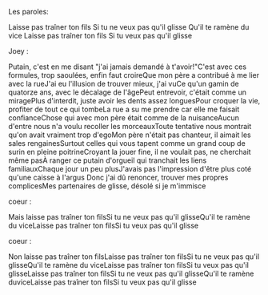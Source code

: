 Les paroles: 

Laisse pas traîner ton fils
Si tu ne veux pas qu'il glisse
Qu'il te ramène du vice
Laisse pas traîner ton fils 
Si tu veux pas qu'il glisse


Joey :

Putain, c'est en me disant "j'ai jamais demandé à t'avoir!"C'est avec ces formules, trop saoulées, enfin faut croireQue mon père a contribué à me lier avec la rueJ'ai eu l'illusion de trouver mieux, j'ai vuCe qu'un gamin de quatorze ans, avec le décalage de l'âgePeut entrevoir, c'était comme un miragePlus d'interdit, juste avoir les dents assez longuesPour croquer la vie, profiter de tout ce qui tombeLa rue a su me prendre car elle me faisait confianceChose qui avec mon père était comme de la nuisanceAucun d'entre nous n'a voulu recoller les morceauxToute tentative nous montrait qu'on avait vraiment trop d'egoMon père n'était pas chanteur, il aimait les sales rengainesSurtout celles qui vous tapent comme un grand coup de surin en pleine poitrineCroyant la jouer fine, il ne voulait pas, ne cherchait même pasÀ ranger ce putain d'orgueil qui tranchait les liens familiauxChaque jour un peu plusJ'avais pas l'impression d'être plus coté qu'une caisse à l'argus Donc j'ai dû renoncer, trouver mes propres complicesMes partenaires de glisse, désolé si je m'immisce


coeur :

Mais laisse pas traîner ton filsSi tu ne veux pas qu'il glisseQu'il te ramène du viceLaisse pas traîner ton filsSi tu veux pas qu'il glisse


coeur :

Non laisse pas traîner ton filsLaisse pas traîner ton filsSi tu ne veux pas qu'il glisseQu'il te ramène du viceLaisse pas traîner ton filsSi tu veux pas qu'il glisseLaisse pas traîner ton filsSi tu ne veux pas qu'il glisseQu'il te ramène duviceLaisse pas traîner ton filsSi tu veux pas qu'il glisse